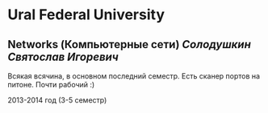 Ural Federal University
=======================
Networks (Компьютерные сети) *Солодушкин Святослав Игоревич*
--------------------------------------------------------------------------

Всякая всячина, в основном последний семестр.
Есть сканер портов на питоне. Почти рабочий :) 

2013-2014 год (3-5 семестр)